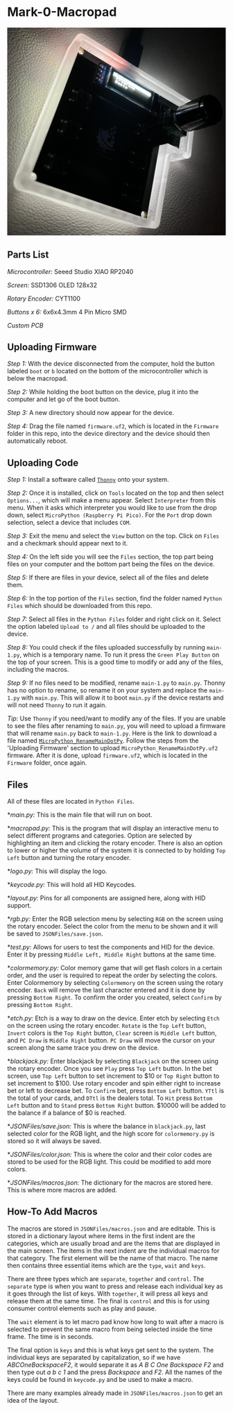 # Mark-0-Macropad

![Mark0](Images/macrodark.png)

## Parts List

_Microcontroller:_ Seeed Studio XIAO RP2040

_Screen:_ SSD1306 OLED 128x32

_Rotary Encoder:_ CYT1100

_Buttons x 6:_ 6x6x4.3mm 4 Pin Micro SMD

_Custom PCB_

## Uploading Firmware

_Step 1:_ With the device disconnected from the computer, hold the button labeled `boot` or `b` located on the bottom of the microcontroller which is below the macropad.

_Step 2:_ While holding the boot button on the device, plug it into the computer and let go of the boot button.

_Step 3:_ A new directory should now appear for the device.

_Step 4:_ Drag the file named `firmware.uf2`, which is located in the `Firmware` folder in this repo, into the device directory and the device should then automatically reboot.

## Uploading Code

_Step 1:_ Install a software called [`Thonny`](https://thonny.org) onto your system.

_Step 2:_ Once it is installed, click on `Tools` located on the top and then select `Options...`, which will make a menu appear. Select `Interpreter` from this menu. When it asks which interpreter you would like to use from the drop down, select `MicroPython (Raspberry Pi Pico)`. For the `Port` drop down selection, select a device that includes `COM`.

_Step 3:_ Exit the menu and select the `View` button on the top. Click on `Files` and a checkmark should appear next to it.

_Step 4:_ On the left side you will see the `Files` section, the top part being files on your computer and the bottom part being the files on the device.

_Step 5:_ If there are files in your device, select all of the files and delete them.

_Step 6:_ In the top portion of the `Files` section, find the folder named `Python Files` which should be downloaded from this repo.

_Step 7:_ Select all files in the `Python Files` folder and right click on it. Select the option labeled `Upload to /` and all files should be uploaded to the device.

_Step 8:_ You could check if the files uploaded successfully by running `main-1.py`, which is a temporary name. To run it press the `Green Play Button` on the top of your screen. This is a good time to modify or add any of the files, including the macros.

_Step 9:_ If no files need to be modified, rename `main-1.py` to `main.py`. Thonny has no option to rename, so rename it on your system and replace the `main-1.py` with `main.py`. This will allow it to boot `main.py` if the device restarts and will not need `Thonny` to run it again.

_Tip:_ Use `Thonny` if you need/want to modify any of the files. If you are unable to see the files after renaming to `main.py`, you will need to upload a firmware that will rename `main.py` back to `main-1.py`. Here is the link to download a file named [`MicroPython_RenameMainDotPy`](https://forums.raspberrypi.com/download/file.php?id=45227&sid=cec97039a4f7ce336c4e816c979cb3d3). Follow the steps from the 'Uploading Firmware' section to upload `MicroPython_RenameMainDotPy.uf2` firmware. After it is done, upload `firmware.uf2`, which is located in the `Firmware` folder, once again.

## Files

All of these files are located in `Python Files`.

\*_main.py:_ This is the main file that will run on boot.

\*_macropad.py:_ This is the program that will display an interactive menu to select different programs and categories. Option are selected by highlighting an item and clicking the rotary encoder. There is also an option to lower or higher the volume of the system it is connected to by holding `Top Left` button and turning the rotary encoder.

\*_logo.py:_ This will display the logo.

\*_keycode.py:_ This will hold all HID Keycodes.

\*_layout.py:_ Pins for all components are assigned here, along with HID support.

\*_rgb.py:_ Enter the RGB selection menu by selecting `RGB` on the screen using the rotary encoder. Select the color from the menu to be shown and it will be saved to `JSONFiles/save.json`.

\*_test.py:_ Allows for users to test the components and HID for the device. Enter it by pressing `Middle Left, Middle Right` buttons at the same time.

\*_colormemory.py:_ Color memory game that will get flash colors in a certain order, and the user is required to repeat the order by selecting the colors. Enter Colormemory by selecting `Colormemory` on the screen using the rotary encoder. `Back` will remove the last character entered and it is done by pressing `Bottom Right`. To confirm the order you created, select `Confirm` by pressing `Bottom Right`.

\*_etch.py:_ Etch is a way to draw on the device. Enter etch by selecting `Etch` on the screen using the rotary encoder. `Rotate` is the `Top Left` button, `Invert` colors is the `Top Right` button, `Clear` screen is `Middle Left` button, and `PC Draw` is `Middle Right` button. `PC Draw` will move the cursor on your screen along the same trace you drew on the device.

\*_blackjack.py:_ Enter blackjack by selecting `Blackjack` on the screen using the rotary encoder. Once you see `Play` press `Top Left` button. In the bet screen, use `Top Left` button to set increment to $10 or `Top Right` button to set increment to $100. Use rotary encoder and spin either right to increase bet or left to decrease bet. To `Confirm` bet, press `Bottom Left` button. `YTtl` is the total of your cards, and `DTtl` is the dealers total. To `Hit` press `Bottom Left` button and to `Stand` press `Bottom Right` button. $10000 will be added to the balance if a balance of $0 is reached.

\*_JSONFiles/save.json:_ This is where the balance in `blackjack.py`, last selected color for the RGB light, and the high score for `colormemory.py` is stored so it will always be saved.

\*_JSONFiles/color.json:_ This is where the color and their color codes are stored to be used for the RGB light. This could be modified to add more colors.

\*_JSONFiles/macros.json:_ The dictionary for the macros are stored here. This is where more macros are added.

## How-To Add Macros

The macros are stored in `JSONFiles/macros.json` and are editable. This is stored in a dictionary layout where items in the first indent are the categories, which are usually broad and are the items that are displayed in the main screen. The items in the next indent are the individual macros for that category. The first element will be the name of that macro. The name then contains three essential items which are the `type`, `wait` and `keys`.

There are three types which are `separate`, `together` and `control`. The `separate` type is when you want to press and release each individual key as it goes through the list of keys. With `together`, it will press all keys and release them at the same time. The final is `control` and this is for using consumer control elements such as play and pause.

The `wait` element is to let macro pad know how long to wait after a macro is selected to prevent the same macro from being selected inside the time frame. The time is in seconds.

The final option is `keys` and this is what keys get sent to the system. The individual keys are separated by capitalization, so if we have _ABCOneBackspaceF2_, it would separate it as _A B C One Backspace F2_ and then type out _a b c 1_ and the press _Backspace_ and _F2_. All the names of the keys could be found in `keycode.py` and be used to make a macro.

There are many examples already made in `JSONFiles/macros.json` to get an idea of the layout.
